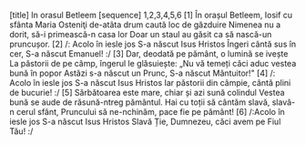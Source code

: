 [title] In orasul Betleem
[sequence] 1,2,3,4,5,6
[1]
În orașul Betleem, Iosif cu sfânta Maria
Osteniţi de-atâta drum caută loc de găzduire
Nimenea nu a dorit, să-i primească-n casa lor
Doar un staul au găsit ca să nască-un pruncușor.
[2]
/: Acolo în iesle jos S-a născut Isus Hristos
Îngeri cântă sus în cer, S-a născut Emanuel! :/
[3]
Dar, deodată pe pământ, o lumină se ivește
La păstorii de pe câmp, îngerul le glăsuiește:
„Nu vă temeți căci aduc vestea bună în popor
Astăzi s-a născut un Prunc, S-a născut Mântuitor!"
[4]
/: Acolo în iesle jos S-a născut Isus Hristos
Iar păstorii din câmpie, cântă plini de bucurie! :/
[5]
Sărbătoarea este mare, chiar și azi sună colindul
Vestea bună se aude de răsună-ntreg pământul.
Hai cu toții să cântăm slavă, slavă-n cerul sfânt,
Pruncului să ne-nchinăm, pace fie pe pământ!
[6]
/:Acolo în iesle jos S-a născut Isus Hristos
Slavă Ție, Dumnezeu, căci avem pe Fiul Tău! :/

